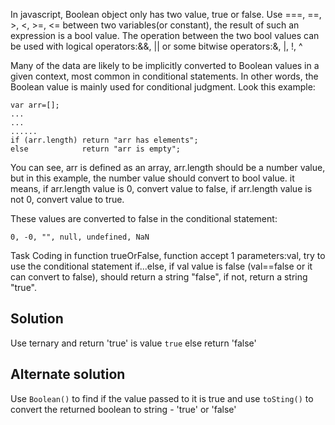 In javascript, Boolean object only has two value, true or false. Use ===, ==, >, <, >=, <= between two variables(or constant), the result of such an expression is a bool value. The operation between the two bool values can be used with logical operators:&&, || or some bitwise operators:&, |, !, ^

Many of the data are likely to be implicitly converted to Boolean values in a given context, most common in conditional statements. In other words, the Boolean value is mainly used for conditional judgment. Look this example:

```
var arr=[];
...
...
......
if (arr.length) return "arr has elements";
else            return "arr is empty";
```

You can see, arr is defined as an array, arr.length should be a number value, but in this example, the number value should convert to bool value. it means, if arr.length value is 0, convert value to false, if arr.length value is not 0, convert value to true.

These values are converted to false in the conditional statement:

`0, -0, "", null, undefined, NaN`


Task
Coding in function trueOrFalse, function accept 1 parameters:val, try to use the conditional statement if...else, if val value is false (val==false or it can convert to false), should return a string "false", if not, return a string "true".

## Solution
Use ternary and return 'true' is value `true` else return 'false'

## Alternate solution
Use `Boolean()` to find if the value passed to it is true and use `toSting()` to convert the returned boolean to string - 'true' or 'false'